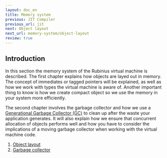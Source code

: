 ```yaml
---
layout: doc_en
title: Memory system
previous: JIT Compiler
previous_url: jit
next: Object layout
next_url: memory-system/object-layout
review: true
---
```


## Introduction

In this section the memory system of the Rubinius virtual machine is
described. The first chapter explains how objects are layed out in
memory. The concept of immediates or tagged pointers will be explained,
as well as how we work with types the virtual machine is aware of.
Another important thing to know is how we create compact object so we
use the memory in your system more efficiently. 

The second chapter involves the garbage collector and how we use a 
[Generational Garbage Collector (GC)](http://en.wikipedia.org/wiki/Garbage_collection_&#40;computer_science&#41;#Generational_GC_.28ephemeral_GC.29)
to clean up after the waste your application generates. It will also
explain how we ensure that concurrent allocation of objects performs
well and how you have to consider the implications of a moving garbage
collector when working with the virtual machine code.

1. [Object layout](/doc/en/memory-system/object-layout/)
1. [Garbage collector](/doc/en/memory-system/garbage-collector/)
